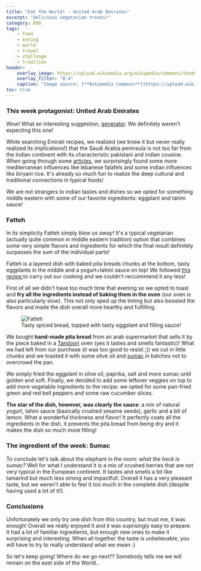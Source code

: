 ```yaml
---
title: "Eat the World! - United Arab Emirates"
excerpt: "delicious vegetarian treats!"
category: ENG
tags:
    - food
    - eating
    - world
    - travel
    - challenge
    - tradition
header:
    overlay_image: https://upload.wikimedia.org/wikipedia/commons/thumb/c/cb/Flag_of_the_United_Arab_Emirates.svg/1280px-Flag_of_the_United_Arab_Emirates.svg.png
    overlay_filter: "0.4"
    caption: "Image source: [**Wikimedia Commons**](https://upload.wikimedia.org/wikipedia/commons/thumb/c/cb/Flag_of_the_United_Arab_Emirates.svg/1280px-Flag_of_the_United_Arab_Emirates.svg.png)"
toc: true
---
```

### This week protagonist: United Arab Emirates
Wow! What an interesting suggestion, <a href="https://random.country/?">generator</a>. We definitely weren't expecting this one!

While searching Emirati recipes, we realized (we knew it but never really realized its implications!) that the Saudi Arabia peninsula is not too far from the indian continent with its characteristic pakistani and indian cousine. When going through some <a href="https://www.holidify.com/pages/food-of-uae-2574.html">articles</a>, we surprisingly found some more mediterranean influences like lebanese falafels and some indian influences like biryani rice. It's already so much fun to realize the deep cultural and traditional connections in typical foods!

We are not strangers to indian tastes and dishes so we opted for something  middle eastern with some of our favorite ingredients: eggplant and tahini sauce!

### Fatteh
In its simplicity Fatteh simply _blew us away_! It's a typical vegetarian (actually quite common in middle eastern tradition) option that combines some very simple flavors and ingredients for which the final result definitely surpasses the sum of the individual parts!

Fatteh is a layered dish with baked pita breads chunks at the bottom, tasty eggplants in the middle and a yogurt+tahini sauce on top! We followed <a href="https://www.hungrypaprikas.com/eggplant-fatteh/#tasty-recipes-502">this recipe </a> to carry out our cooking and we couldn't reccommend it any less!

First of all we didn't have too much time that evening so we opted to toast and **fry all the ingredients instead of baking them in the oven** (our oven is also particularly slow). This not only sped up the timing but also boosted the flavors and made the dish overall more hearthy and fulfilling.

<figure style="width: 500px" class="align-center">
        <img src="{{ site.url }}{{ site.baseurl }}/assets/images/eat_the_world/united_arab_emirates_1.jpg" alt="Fatteh">
        <figcaption>Tasty spiced bread, topped with tasty eggplant and filling sauce!</figcaption>
</figure>

We bought **hand-made pita bread** from an arab supermarket that sells it by the piece baked in a <a href="https://en.wikipedia.org/wiki/Tandoor">Tandoori</a> oven (yes it tastes and smells fantastic)! What we had left from our purchase (it was too good to resist ;)) we cut in little chunks and we toasted it with some olive oil and <a href="https://en.wikipedia.org/wiki/Sumac">sumac</a> in batches not to overcrowd the pan.

We simply fried the eggplant in olive oil, paprika, salt and more sumac until golden and soft. Finally, we decided to add some leftover veggies on top to add more vegetable ingredients to the recipe: we opted for some pan-fried green and red bell peppers and some raw cucumber slices.

**The star of the dish, however, was clearly the sauce**: a mix of natural yogurt, tahini sauce (basically crushed sesame seeds), garlic and a bit of lemon. What a wonderful thickness and flavor! It perfectly coats all the ingredients in the dish, it prevents the pita bread from being dry and it makes the dish so much more filling!

### The ingredient of the week: Sumac
To conclude let's talk about the elephant in the room: _what the heck is sumac?_ Well for what I understand it is a mix of crushed berries that are not very typical in the European continent. It tastes and smells a bit like tamarind but much less strong and impactfull. Overall it has a very pleasant taste, but we weren't able to feel it too much in the complete dish (despite having used a lot of it!).

### Conclusions
Unfortunately we only try one dish from this country, but trust me, it was enough! Overall we really enjoyed it and it was suprisingly easy to prepare. It had a lot of familiar ingredients, but enough new ones to make it surprising and interesting. When all together the taste is unbelievable, you will have to try to really understand what we mean :)

So let's keep going! Where do we go next?? Somebody tells me we will remain on the east side of the World..